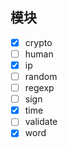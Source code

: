 ## 模块

- [x] crypto
- [ ] human
- [x] ip
- [ ] random
- [ ] regexp
- [ ] sign
- [x] time
- [ ] validate
- [x] word
